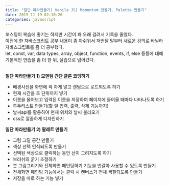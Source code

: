 ```yaml
---
title: "일단 따라만들기) Vanila JS) Momentum 만들기, Palette 만들기"
date: 2019-11-19 02:10:26
categories: javascript
---
```


포스팅이 복습에 좋기는 하지만 시간이 꽤 오래 걸려서 기록을 줄였다.<br>
이전에 한 자바스크립트 공부 내용이 좀 아쉬워서 저번달 말부터 새로운 강의로 바닐라 자바스크립트를 좀 더 공부했다.<br>
let, const, var, data types, array, object, function, events, if, else 등등에 대해 기본적인 연습을 좀 더 한 뒤, 실습으로 넘어갔다.
<br><br>

<b>일단 따라만들기 1) 모멘텀 간단 클론 코딩하기</b><br>

- 배경사진을 화면에 꽉 차게 넣고 랜덤으로 로드되도록 하기<br>
- 현재 시간을 초 단위까지 넣기<br>
- 이름을 물어보고 입력된 이름을 저장하여 페이지에 들어올 때마다 나타나도록 하기<br>
- 투두리스트 만들기(할 일 입력, 출력, 삭제 기능까지)<br>
- 날씨api를 활용하여 현재 위치와 날씨 불러오기<br>
- css로 깔끔하게 디자인하기<br>

<b>일단 따라만들기 2) 팔레트 만들기</b><br>

- 그림 그릴 공간 만들기<br>
- 색상 선택 인식되도록 만들기<br>
- 선택된 색상으로 클릭하는 동안 선이 그려지도록 하기<br>
- 브러쉬의 굵기 조정하기<br>
- 붓 그림그리기와 전체화면 페인팅하기 기능을 번갈아 사용할 수 있도록 만들기<br>
- 전체화면 페인팅 기능에서는 클릭 시 캔버스가 전체 색칠되도록 만들기 <br>
- 저장을 따로 하는 기능 넣기<br>
